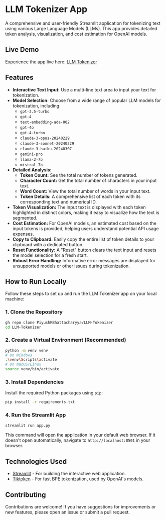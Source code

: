 # LLM Tokenizer App

A comprehensive and user-friendly Streamlit application for tokenizing text using various Large Language Models (LLMs). This app provides detailed token analysis, visualization, and cost estimation for OpenAI models.

## Live Demo

Experience the app live here: [LLM Tokenizer](https://llmtokenizer.streamlit.app/)

## Features

- **Interactive Text Input:** Use a multi-line text area to input your text for tokenization.
- **Model Selection:** Choose from a wide range of popular LLM models for tokenization, including:
    - `gpt-3.5-turbo`
    - `gpt-4`
    - `text-embedding-ada-002`
    - `gpt-4o`
    - `gpt-4-turbo`
    - `claude-3-opus-20240229`
    - `claude-3-sonnet-20240229`
    - `claude-3-haiku-20240307`
    - `gemini-pro`
    - `llama-2-7b`
    - `mistral-7b`
- **Detailed Analysis:**
    - **Token Count:** See the total number of tokens generated.
    - **Character Count:** Get the total number of characters in your input text.
    - **Word Count:** View the total number of words in your input text.
    - **Token Details:** A comprehensive list of each token with its corresponding text and numerical ID.
- **Token Visualization:** The input text is displayed with each token highlighted in distinct colors, making it easy to visualize how the text is segmented.
- **Cost Estimation:** For OpenAI models, an estimated cost based on the input tokens is provided, helping users understand potential API usage expenses.
- **Copy to Clipboard:** Easily copy the entire list of token details to your clipboard with a dedicated button.
- **Reset Functionality:** A "Reset" button clears the text input and resets the model selection for a fresh start.
- **Robust Error Handling:** Informative error messages are displayed for unsupported models or other issues during tokenization.

## How to Run Locally

Follow these steps to set up and run the LLM Tokenizer app on your local machine:

### 1. Clone the Repository

```bash
gh repo clone PiyushKBhattacharyya/LLM-Tokenizer
cd LLM-Tokenizer
```

### 2. Create a Virtual Environment (Recommended)

```bash
python -m venv venv
# On Windows
.\venv\Scripts\activate
# On macOS/Linux
source venv/bin/activate
```

### 3. Install Dependencies

Install the required Python packages using `pip`:

```bash
pip install -r requirements.txt
```

### 4. Run the Streamlit App

```bash
streamlit run app.py
```

This command will open the application in your default web browser. If it doesn't open automatically, navigate to `http://localhost:8501` in your browser.

## Technologies Used

- [Streamlit](https://streamlit.io/) - For building the interactive web application.
- [Tiktoken](https://github.com/openai/tiktoken) - For fast BPE tokenization, used by OpenAI's models.

## Contributing

Contributions are welcome! If you have suggestions for improvements or new features, please open an issue or submit a pull request.
